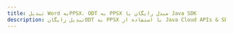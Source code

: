 ---title: تبدیل Word بهPPSX، ODT به PPSX مبدل رایگان یا Java SDKdescription: تبدیل رایگانODT به PPSX با استفاده از Java Cloud APIs & SDK. همچنین اسناد Microsoft Word و OpenOffice را در Cloud ایجاد، ویرایش و رندر کنید.---